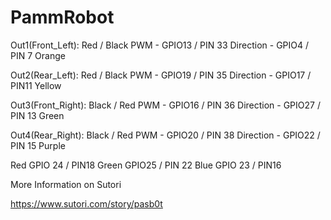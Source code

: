 # PammRobot

Out1(Front_Left): Red / Black   PWM - GPIO13 / PIN 33   Direction - GPIO4 / PIN 7  Orange

Out2(Rear_Left): Red / Black    PWM - GPIO19 / PIN 35   Direction - GPIO17 / PIN11 Yellow

Out3(Front_Right): Black / Red  PWM - GPIO16 / PIN 36   Direction - GPIO27 / PIN 13  Green

Out4(Rear_Right):  Black / Red  PWM - GPIO20 / PIN 38   Direction - GPIO22 / PIN 15 Purple


Red GPIO 24 / PIN18
Green GPIO25 / PIN 22
Blue GPIO 23 / PIN16


More Information on Sutori

https://www.sutori.com/story/pasb0t
